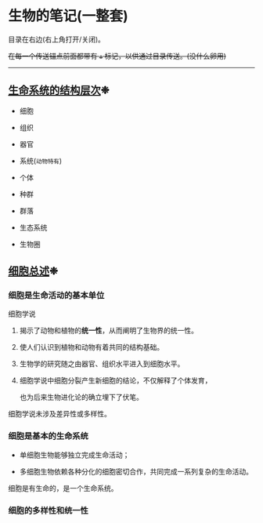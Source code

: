# 生物的笔记(一整套)

目录在右边(右上角打开/关闭)。

~~在每一个传送锚点前面都带有 `❉` 标记，以供通过目录传送。(没什么卵用)~~

---



## [生命系统的结构层次](#生命系统的结构层次p)<span id="生命系统的结构层次p">❉</span>

+ 细胞

+ 组织

+ 器官

+ 系统(`动物特有`)

+ 个体

+ 种群

+ 群落

+ 生态系统

+ 生物圈

## [细胞总述](#细胞总述p)<span id="细胞总述p">❉</span>

### 细胞是生命活动的基本单位

细胞学说

1. 揭示了动物和植物的**统一性**，从而阐明了生物界的统一性。

2. 使人们认识到植物和动物有着共同的结构基础。

3. 生物学的研究随之由器官、组织水平进入到细胞水平。

4. 细胞学说中细胞分裂产生新细胞的结论，不仅解释了个体发育，

    也为后来生物进化论的确立埋下了伏笔。

<ref class="note">细胞学说未涉及差异性或多样性。</ref>

### 细胞是基本的生命系统

+ 单细胞生物能够独立完成生命活动；

+ 多细胞生物依赖各种分化的细胞密切合作，共同完成一系列复杂的生命活动。

细胞是有生命的，是一个生命系统。

### 细胞的多样性和统一性




